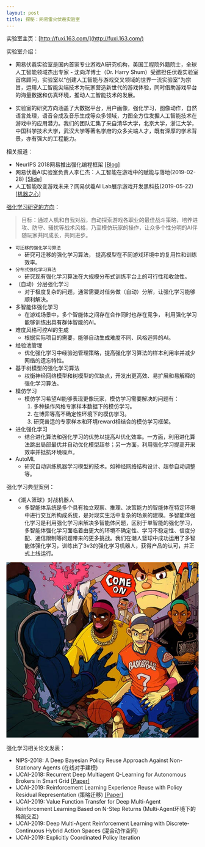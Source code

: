 ```yaml
---
layout: post
title: 探秘：网易雷火伏羲实验室
---
```


实验室主页：[http://fuxi.163.com/](http://fuxi.163.com/)

实验室介绍：

- 网易伏羲实验室是国内首家专业游戏AI研究机构，美国工程院外籍院士，全球人工智能领域杰出专家 - 沈向洋博士（Dr. Harry Shum）受邀担任伏羲实验室首席顾问，实验室以“创建人工智能与游戏交叉领域的世界一流实验室”为宗旨，运用人工智能尖端技术为玩家营造新世代的游戏体验，同时借助游戏平台的海量数据和仿真环境，推动人工智能技术的发展。

- 实验室的研究方向涵盖了大数据平台，用户画像，强化学习，图像动作，自然语言处理，语音合成及音乐生成等众多领域，力图全方位发掘人工智能技术在游戏中的应用潜力。我们的团队汇集了来自清华大学，北京大学，浙江大学，中国科学技术大学，武汉大学等著名学府的众多尖端人才，既有深厚的学术背景，亦有强大的工程能力。

相关报道：

- NeurIPS 2018网易推出强化编程框架 [[Blog]](https://mp.weixin.qq.com/s/HzQIfyY5nvTP6Cn48hEaBA)
- 网易伏羲AI实验室负责人李仁杰：人工智能在游戏中的赋能与落地(2019-02-28) [[Slide]](/topics/data/2019-人工智能在游戏中的赋能与落地.pdf)
- 人工智能改变游戏未来？网易伏羲AI Lab展示游戏开发黑科技(2019-05-22) [[机器之心]](https://www.jiqizhixin.com/articles/2019-05-22-14)

[强化学习研究的方向](http://fuxi.163.com/tech.html#qhxx)：

> 目标：通过人机和自我对战，自动探索游戏各职业的最佳战斗策略，培养进攻、防守、骚扰等战术风格，乃至模仿玩家的操作，让众多个性分明的AI伴随玩家共同成长，共同进步。

- `可迁移的强化学习算法`
	- 研究可迁移的强化学习算法， 提高模型在不同游戏环境中的复用性和训练效率。
- `分布式强化学习算法`
	- 研究现有强化学习算法在大规模分布式训练平台上的可行性和收敛性。
- （自动）分层强化学习
	- 对于极度复杂的问题，通常需要对任务做（自动）分解，让强化学习能够顺利解决。
- 多智能体强化学习
	- 在游戏场景中，多个智能体之间存在合作同时也存在竞争， 利用强化学习能够训练出具有群体智能的AI。
- 难度风格可控AI的生成
	- 根据实际项目的需要，能够自动生成难度不同、风格迥异的AI。
- 经验池管理
	- 优化强化学习中经验池管理策略，提高强化学习算法的样本利用率并减少网络的遗忘特性。
- 基于树模型的强化学习算法
	- 权衡神经网络模型和树模型的优缺点，开发出更高效、易扩展和易解释的强化学习算法。
- 模仿学习
	- 模仿学习希望AI能够表现更像玩家，模仿学习需要解决的问题有：
		1. 多种操作风格专家样本数据下的模仿学习。
		2. 在博弈等高不确定性环境下的模仿学习。
		3. 研究普适的专家样本和环境reward相结合的模仿学习框架。
- 进化强化学习
	- 结合进化算法和强化学习的优势以提高AI优化效率。一方面，利用进化算法跳出局部最优并自动优化模型超参；另一方面，利用强化学习提高开采效率并抵抗环境噪声。
- AutoML
	- 研究自动训练机器学习模型的技术。如神经网络结构设计、超参自动调整等。

强化学习典型案例：

- 《潮人篮球》对战机器人
	- 多智能体系统是多个具有独立观察、推理、决策能力的智能体在特定环境中进行交互所构成系统，是对现实生活中复杂的场景的建模。多智能体强化学习是利用强化学习来解决多智能体问题，区别于单智能的强化学习，多智能体强化学习面临着由更大的环境不确定性、学习不稳定性、信度分配、通信限制等问题带来的更多挑战。我们在潮人篮球中成功运用了多智能体强化学习，训练出了3v3的强化学习机器人，获得产品的认可，并正式上线运行。

<p style="text-align:center">
	<img src="/topics/img/fuxi-chaoren.jpg" />
</p>


强化学习相关论文发表：

- NIPS-2018: A Deep Bayesian Policy Reuse Approach Against Non-Stationary Agents (在线对手建模)
- IJCAI-2018: Recurrent Deep Multiagent Q-Learning for Autonomous Brokers in Smart Grid [[Paper]](https://www.ijcai.org/proceedings/2018/0079.pdf)
- IJCAI-2019: Reinforcement Learning Experience Reuse with Policy Residual Representation (策略迁移) [[Paper]](https://arxiv.org/pdf/1905.13719v1.pdf)
- IJCAI-2019: Value Function Transfer for Deep Multi-Agent Reinforcement Learning Based on N-Step Returns (Multi-Agent环境下的稀疏交互)
- IJCAI-2019: Deep Multi-Agent Reinforcement Learning with Discrete-Continuous Hybrid Action Spaces (混合动作空间)
- IJCAI-2019: Explicitly Coordinated Policy Iteration